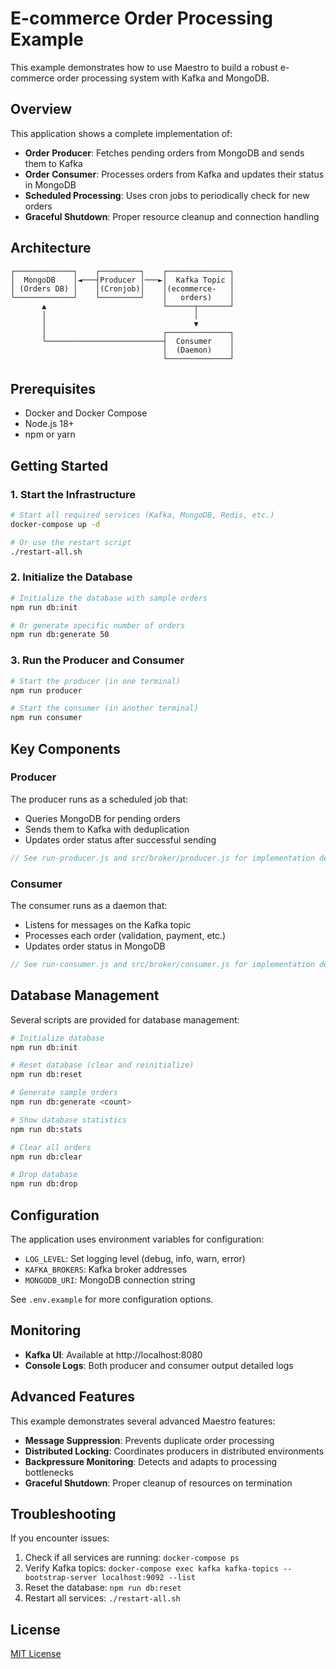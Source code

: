 # E-commerce Order Processing Example

This example demonstrates how to use Maestro to build a robust e-commerce order processing system with Kafka and
MongoDB.

## Overview

This application shows a complete implementation of:

- **Order Producer**: Fetches pending orders from MongoDB and sends them to Kafka
- **Order Consumer**: Processes orders from Kafka and updates their status in MongoDB
- **Scheduled Processing**: Uses cron jobs to periodically check for new orders
- **Graceful Shutdown**: Proper resource cleanup and connection handling

## Architecture

```
┌─────────────┐    ┌─────────┐    ┌──────────────┐
│  MongoDB    │◄───┤Producer │───►│  Kafka Topic │
│ (Orders DB) │    │(Cronjob)│    │(ecommerce-   │
└─────────────┘    └─────────┘    │   orders)    │
       ▲                          └──────┬───────┘
       │                                 │
       │                                 ▼
       │                          ┌──────────────┐
       └──────────────────────────┤  Consumer    │
                                  │  (Daemon)    │
                                  └──────────────┘
```

## Prerequisites

- Docker and Docker Compose
- Node.js 18+
- npm or yarn

## Getting Started

### 1. Start the Infrastructure

```bash
# Start all required services (Kafka, MongoDB, Redis, etc.)
docker-compose up -d

# Or use the restart script
./restart-all.sh
```

### 2. Initialize the Database

```bash
# Initialize the database with sample orders
npm run db:init

# Or generate specific number of orders
npm run db:generate 50
```

### 3. Run the Producer and Consumer

```bash
# Start the producer (in one terminal)
npm run producer

# Start the consumer (in another terminal)
npm run consumer
```

## Key Components

### Producer

The producer runs as a scheduled job that:

- Queries MongoDB for pending orders
- Sends them to Kafka with deduplication
- Updates order status after successful sending

```javascript
// See run-producer.js and src/broker/producer.js for implementation details
```

### Consumer

The consumer runs as a daemon that:

- Listens for messages on the Kafka topic
- Processes each order (validation, payment, etc.)
- Updates order status in MongoDB

```javascript
// See run-consumer.js and src/broker/consumer.js for implementation details
```

## Database Management

Several scripts are provided for database management:

```bash
# Initialize database
npm run db:init

# Reset database (clear and reinitialize)
npm run db:reset

# Generate sample orders
npm run db:generate <count>

# Show database statistics
npm run db:stats

# Clear all orders
npm run db:clear

# Drop database
npm run db:drop
```

## Configuration

The application uses environment variables for configuration:

- `LOG_LEVEL`: Set logging level (debug, info, warn, error)
- `KAFKA_BROKERS`: Kafka broker addresses
- `MONGODB_URI`: MongoDB connection string

See `.env.example` for more configuration options.

## Monitoring

- **Kafka UI**: Available at http://localhost:8080
- **Console Logs**: Both producer and consumer output detailed logs

## Advanced Features

This example demonstrates several advanced Maestro features:

- **Message Suppression**: Prevents duplicate order processing
- **Distributed Locking**: Coordinates producers in distributed environments
- **Backpressure Monitoring**: Detects and adapts to processing bottlenecks
- **Graceful Shutdown**: Proper cleanup of resources on termination

## Troubleshooting

If you encounter issues:

1. Check if all services are running: `docker-compose ps`
2. Verify Kafka topics: `docker-compose exec kafka kafka-topics --bootstrap-server localhost:9092 --list`
3. Reset the database: `npm run db:reset`
4. Restart all services: `./restart-all.sh`

## License

[MIT License](../../LICENSE)
